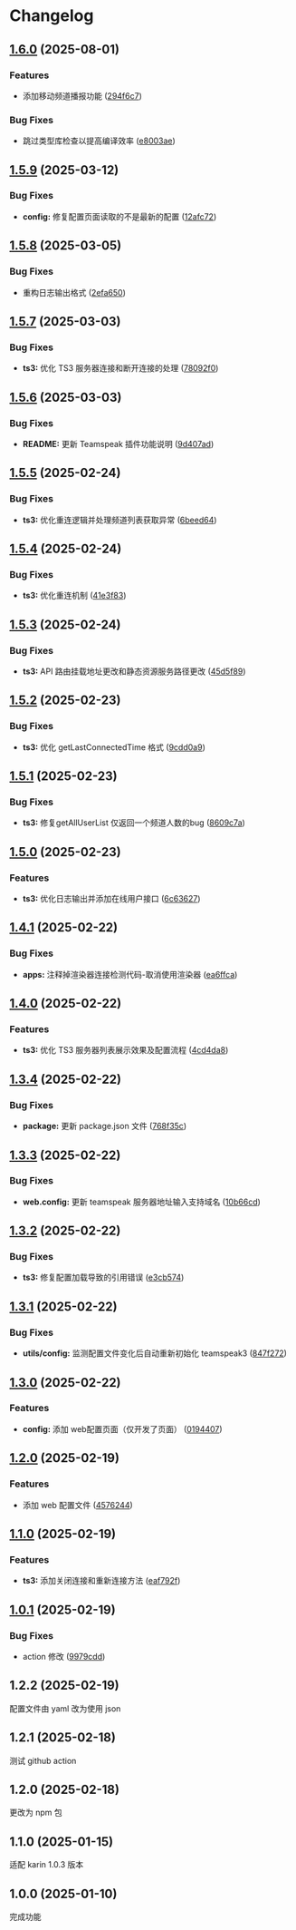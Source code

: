 # Changelog

## [1.6.0](https://github.com/jacksixth/karin-plugin-teamspeak3/compare/v1.5.9...v1.6.0) (2025-08-01)


### Features

* 添加移动频道播报功能 ([294f6c7](https://github.com/jacksixth/karin-plugin-teamspeak3/commit/294f6c76e8896a03772e9d76d5af4526c746677e))


### Bug Fixes

* 跳过类型库检查以提高编译效率 ([e8003ae](https://github.com/jacksixth/karin-plugin-teamspeak3/commit/e8003ae133a4581d1c711d2cfcba8bb2d1af8005))

## [1.5.9](https://github.com/jacksixth/karin-plugin-teamspeak3/compare/v1.5.8...v1.5.9) (2025-03-12)


### Bug Fixes

* **config:** 修复配置页面读取的不是最新的配置 ([12afc72](https://github.com/jacksixth/karin-plugin-teamspeak3/commit/12afc72a15bf92ea097ef22fc55fe1e57fd09ef4))

## [1.5.8](https://github.com/jacksixth/karin-plugin-teamspeak3/compare/v1.5.7...v1.5.8) (2025-03-05)


### Bug Fixes

* 重构日志输出格式 ([2efa650](https://github.com/jacksixth/karin-plugin-teamspeak3/commit/2efa650cb36ce3d9f60e29ace27cda9244a80244))

## [1.5.7](https://github.com/jacksixth/karin-plugin-teamspeak3/compare/v1.5.6...v1.5.7) (2025-03-03)


### Bug Fixes

* **ts3:** 优化 TS3 服务器连接和断开连接的处理 ([78092f0](https://github.com/jacksixth/karin-plugin-teamspeak3/commit/78092f0416d2441d2a3a62b82a62e3b57e63fec6))

## [1.5.6](https://github.com/jacksixth/karin-plugin-teamspeak3/compare/v1.5.5...v1.5.6) (2025-03-03)


### Bug Fixes

* **README:** 更新 Teamspeak 插件功能说明 ([9d407ad](https://github.com/jacksixth/karin-plugin-teamspeak3/commit/9d407ad237aeb40b4a79a49c626c580d5aac293a))

## [1.5.5](https://github.com/jacksixth/karin-plugin-teamspeak3/compare/v1.5.4...v1.5.5) (2025-02-24)


### Bug Fixes

* **ts3:** 优化重连逻辑并处理频道列表获取异常 ([6beed64](https://github.com/jacksixth/karin-plugin-teamspeak3/commit/6beed6428e388c796eaeda125d3ca3317079cd92))

## [1.5.4](https://github.com/jacksixth/karin-plugin-teamspeak3/compare/v1.5.3...v1.5.4) (2025-02-24)


### Bug Fixes

* **ts3:** 优化重连机制 ([41e3f83](https://github.com/jacksixth/karin-plugin-teamspeak3/commit/41e3f83b257f4af7ca66ad5f5288fdc5d580c2e2))

## [1.5.3](https://github.com/jacksixth/karin-plugin-teamspeak3/compare/v1.5.2...v1.5.3) (2025-02-24)


### Bug Fixes

* **ts3:** API 路由挂载地址更改和静态资源服务路径更改 ([45d5f89](https://github.com/jacksixth/karin-plugin-teamspeak3/commit/45d5f899b8c8dc3c938f1045957e06f1faf90a13))

## [1.5.2](https://github.com/jacksixth/karin-plugin-teamspeak3/compare/v1.5.1...v1.5.2) (2025-02-23)


### Bug Fixes

* **ts3:** 优化 getLastConnectedTime 格式 ([9cdd0a9](https://github.com/jacksixth/karin-plugin-teamspeak3/commit/9cdd0a953e2104a4387adb47bf33530eb9a3d0aa))

## [1.5.1](https://github.com/jacksixth/karin-plugin-teamspeak3/compare/v1.5.0...v1.5.1) (2025-02-23)


### Bug Fixes

* **ts3:** 修复getAllUserList 仅返回一个频道人数的bug ([8609c7a](https://github.com/jacksixth/karin-plugin-teamspeak3/commit/8609c7a23dca8983a1bddfb374ca9b79a0215bb4))

## [1.5.0](https://github.com/jacksixth/karin-plugin-teamspeak3/compare/v1.4.1...v1.5.0) (2025-02-23)


### Features

* **ts3:** 优化日志输出并添加在线用户接口 ([6c63627](https://github.com/jacksixth/karin-plugin-teamspeak3/commit/6c63627d43123d9dd3a51aa3fff6c08cecdbe864))

## [1.4.1](https://github.com/jacksixth/karin-plugin-teamspeak3/compare/v1.4.0...v1.4.1) (2025-02-22)


### Bug Fixes

* **apps:** 注释掉渲染器连接检测代码-取消使用渲染器 ([ea6ffca](https://github.com/jacksixth/karin-plugin-teamspeak3/commit/ea6ffca8ca1c9105e2769f09c4beca478bed1962))

## [1.4.0](https://github.com/jacksixth/karin-plugin-teamspeak3/compare/v1.3.4...v1.4.0) (2025-02-22)


### Features

* **ts3:** 优化 TS3 服务器列表展示效果及配置流程 ([4cd4da8](https://github.com/jacksixth/karin-plugin-teamspeak3/commit/4cd4da8dbfea92288ef82753418f5b056d67c5f9))

## [1.3.4](https://github.com/jacksixth/karin-plugin-teamspeak3/compare/v1.3.3...v1.3.4) (2025-02-22)


### Bug Fixes

* **package:** 更新 package.json 文件 ([768f35c](https://github.com/jacksixth/karin-plugin-teamspeak3/commit/768f35c589750dbb1f4172382a3eebbee9f0c4d6))

## [1.3.3](https://github.com/jacksixth/karin-plugin-teamspeak3/compare/v1.3.2...v1.3.3) (2025-02-22)


### Bug Fixes

* **web.config:** 更新 teamspeak 服务器地址输入支持域名 ([10b66cd](https://github.com/jacksixth/karin-plugin-teamspeak3/commit/10b66cd31e83326b4621c061d597dec6b8708c10))

## [1.3.2](https://github.com/jacksixth/karin-plugin-teamspeak3/compare/v1.3.1...v1.3.2) (2025-02-22)


### Bug Fixes

* **ts3:** 修复配置加载导致的引用错误 ([e3cb574](https://github.com/jacksixth/karin-plugin-teamspeak3/commit/e3cb5746c7886e9cb5edc58e07ac110539259de3))

## [1.3.1](https://github.com/jacksixth/karin-plugin-teamspeak3/compare/v1.3.0...v1.3.1) (2025-02-22)


### Bug Fixes

* **utils/config:** 监测配置文件变化后自动重新初始化 teamspeak3 ([847f272](https://github.com/jacksixth/karin-plugin-teamspeak3/commit/847f2725f9c18382ed8b21b295cf006357e4b55f))

## [1.3.0](https://github.com/jacksixth/karin-plugin-teamspeak3/compare/v1.2.0...v1.3.0) (2025-02-22)


### Features

* **config:** 添加 web配置页面（仅开发了页面） ([0194407](https://github.com/jacksixth/karin-plugin-teamspeak3/commit/0194407a7f0c0cbb62f9125046c439ebb035b2f1))

## [1.2.0](https://github.com/jacksixth/karin-plugin-teamspeak3/compare/v1.1.0...v1.2.0) (2025-02-19)


### Features

* 添加 web 配置文件 ([4576244](https://github.com/jacksixth/karin-plugin-teamspeak3/commit/4576244a6d63fbd9b3425e1b863c67909c366fe6))

## [1.1.0](https://github.com/jacksixth/karin-plugin-teamspeak3/compare/v1.0.1...v1.1.0) (2025-02-19)


### Features

* **ts3:** 添加关闭连接和重新连接方法 ([eaf792f](https://github.com/jacksixth/karin-plugin-teamspeak3/commit/eaf792f7274f4db6bab0fbf002d50798893d114a))

## [1.0.1](https://github.com/jacksixth/karin-plugin-teamspeak3/compare/v1.0.0...v1.0.1) (2025-02-19)


### Bug Fixes

* action 修改 ([9979cdd](https://github.com/jacksixth/karin-plugin-teamspeak3/commit/9979cdd23a54f636b70fa91c0fb3a24776b1d875))

## 1.2.2 (2025-02-19)

配置文件由 yaml 改为使用 json

## 1.2.1 (2025-02-18)

测试 github action

## 1.2.0 (2025-02-18)

更改为 npm 包

## 1.1.0 (2025-01-15)

适配 karin 1.0.3 版本

## 1.0.0 (2025-01-10)

完成功能
